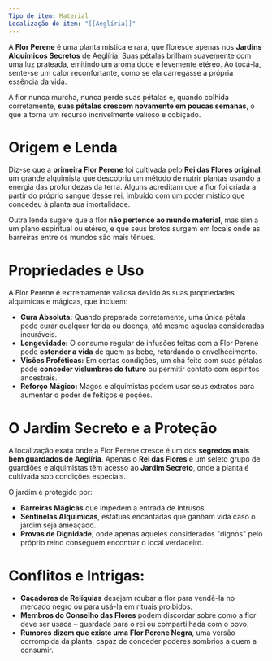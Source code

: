 ```yaml
---
Tipo de item: Material
Localização do item: "[[Aeglíria]]"
---
```

A **Flor Perene** é uma planta mística e rara, que floresce apenas nos **Jardins Alquímicos Secretos** de Aeglíria. Suas pétalas brilham suavemente com uma luz prateada, emitindo um aroma doce e levemente etéreo. Ao tocá-la, sente-se um calor reconfortante, como se ela carregasse a própria essência da vida.

A flor nunca murcha, nunca perde suas pétalas e, quando colhida corretamente, **suas pétalas crescem novamente em poucas semanas**, o que a torna um recurso incrivelmente valioso e cobiçado.

# Origem e Lenda

Diz-se que a **primeira Flor Perene** foi cultivada pelo **Rei das Flores original**, um grande alquimista que descobriu um método de nutrir plantas usando a energia das profundezas da terra. Alguns acreditam que a flor foi criada a partir do próprio sangue desse rei, imbuído com um poder místico que concedeu à planta sua imortalidade.

Outra lenda sugere que a flor **não pertence ao mundo material**, mas sim a um plano espiritual ou etéreo, e que seus brotos surgem em locais onde as barreiras entre os mundos são mais tênues.

# Propriedades e Uso

A Flor Perene é extremamente valiosa devido às suas propriedades alquímicas e mágicas, que incluem:

- **Cura Absoluta:** Quando preparada corretamente, uma única pétala pode curar qualquer ferida ou doença, até mesmo aquelas consideradas incuráveis.
- **Longevidade:** O consumo regular de infusões feitas com a Flor Perene pode **estender a vida** de quem as bebe, retardando o envelhecimento.
- **Visões Proféticas:** Em certas condições, um chá feito com suas pétalas pode **conceder vislumbres do futuro** ou permitir contato com espíritos ancestrais.
- **Reforço Mágico:** Magos e alquimistas podem usar seus extratos para aumentar o poder de feitiços e poções.

# O Jardim Secreto e a Proteção

A localização exata onde a Flor Perene cresce é um dos **segredos mais bem guardados de Aeglíria**. Apenas o **Rei das Flores** e um seleto grupo de guardiões e alquimistas têm acesso ao **Jardim Secreto**, onde a planta é cultivada sob condições especiais.

O jardim é protegido por:

- **Barreiras Mágicas** que impedem a entrada de intrusos.
- **Sentinelas Alquímicas**, estátuas encantadas que ganham vida caso o jardim seja ameaçado.
- **Provas de Dignidade**, onde apenas aqueles considerados "dignos" pelo próprio reino conseguem encontrar o local verdadeiro.

# **Conflitos e Intrigas:**

- **Caçadores de Relíquias** desejam roubar a flor para vendê-la no mercado negro ou para usá-la em rituais proibidos.
- **Membros do Conselho das Flores** podem discordar sobre como a flor deve ser usada – guardada para o rei ou compartilhada com o povo.
- **Rumores dizem que existe uma Flor Perene Negra**, uma versão corrompida da planta, capaz de conceder poderes sombrios a quem a consumir.